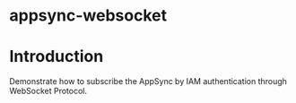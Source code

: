 # appsync-websocket

# Introduction
Demonstrate how to subscribe the AppSync by IAM authentication through WebSocket Protocol.
